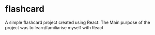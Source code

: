 # flashcard
A simple flashcard project created using React. 
The Main purpose of the project was to learn/familiarise myself with React